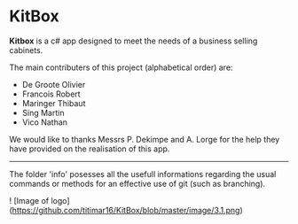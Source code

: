 # KitBox

**Kitbox** is a c# app designed to meet the needs of a business selling cabinets.

The main contributers of this project (alphabetical order) are: 

* De Groote Olivier
* Francois Robert
* Maringer Thibaut
* Sing Martin
* Vico Nathan

We would like to thanks Messrs P. Dekimpe and A. Lorge for the help they have provided on the realisation of this app.


---------------------------------------------------------------------------------------
The folder 'info' posesses all the usefull informations regarding the usual commands or methods for an effective use of git (such as branching).


! [Image of logo] (https://github.com/titimar16/KitBox/blob/master/image/3.1.png)